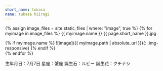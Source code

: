 ```yaml
---
short_name: tukasa
name: tukasa hiiragi
---
```


{% assign image_files = site.static_files | where: "image", true %}
{% for myimage in image_files %}
  {{ myimage.name }}
  {{ page.short_name }}.jpg
  <div>
  {% if myimage.name  %}
    ![image]({{ myimage.path | absolute_url }}){: .img-responsive}
  {% endif %}
  </div>
{% endfor %}


生年月日：7月7日
星座：蟹座
誕生石：ルビー
誕生花：クチナシ
